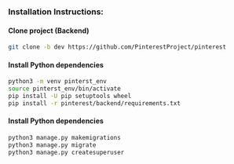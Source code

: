  ### Installation Instructions:

#### Clone project (Backend)

 ````bash
 git clone -b dev https://github.com/PinterestProject/pinterest
 ````

#### Install Python dependencies
 ````bash
 python3 -m venv pinterst_env
 source pinterst_env/bin/activate
 pip install -U pip setuptools wheel
 pip install -r pinterest/backend/requirements.txt
 ````

#### Install Python dependencies
 
 ````bash
 python3 manage.py makemigrations
 python3 manage.py migrate
 python3 manage.py createsuperuser
 ````

